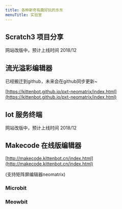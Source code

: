 ```yaml
---
title: 各种新奇有趣好玩的东东
menuTitle: 实验室
---
```


## Scratch3 项目分享

网站改版中，预计上线时间 2018/12

## 流光溢彩编辑器

已经搬迁到github，未来会在github同步更新~

[https://kittenbot.github.io/pxt-neomatrix/index.html](https://kittenbot.github.io/pxt-neomatrix/index.html)

## Iot 服务终端

网站改版中，预计上线时间 2018/12

## Makecode 在线版编辑器

[http://makecode.kittenbot.cn/index.html](http://makecode.kittenbot.cn/index.html)

(支持矩阵屏编辑器neomatrix)

### Microbit

### Meowbit

